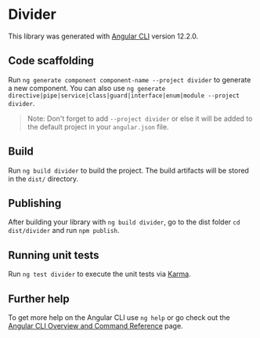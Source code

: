 # Divider

This library was generated with [Angular CLI](https://github.com/angular/angular-cli) version 12.2.0.

## Code scaffolding

Run `ng generate component component-name --project divider` to generate a new component. You can also use `ng generate directive|pipe|service|class|guard|interface|enum|module --project divider`.
> Note: Don't forget to add `--project divider` or else it will be added to the default project in your `angular.json` file. 

## Build

Run `ng build divider` to build the project. The build artifacts will be stored in the `dist/` directory.

## Publishing

After building your library with `ng build divider`, go to the dist folder `cd dist/divider` and run `npm publish`.

## Running unit tests

Run `ng test divider` to execute the unit tests via [Karma](https://karma-runner.github.io).

## Further help

To get more help on the Angular CLI use `ng help` or go check out the [Angular CLI Overview and Command Reference](https://angular.io/cli) page.
